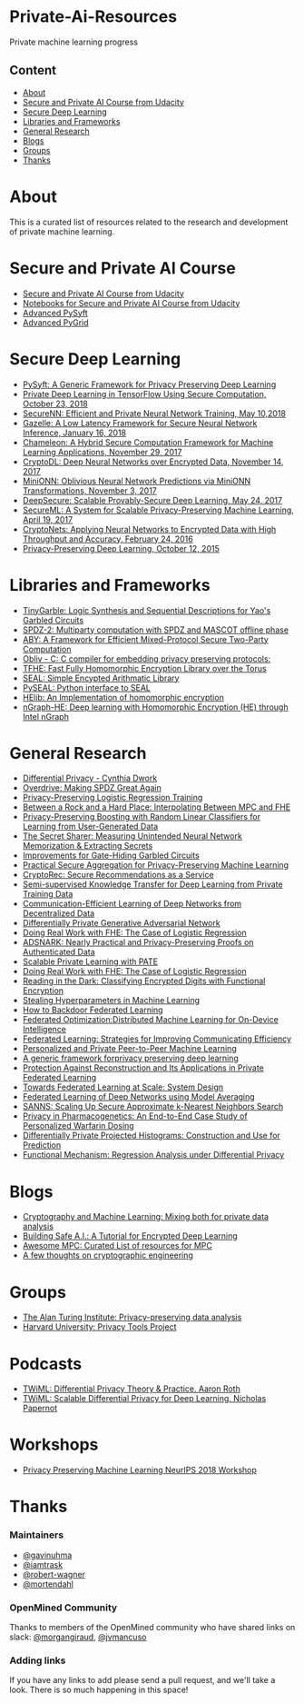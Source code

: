 # Private-Ai-Resources
Private machine learning progress

## Content
- [About](#about)
- [Secure and Private AI Course from Udacity](#secure-and-private-ai-course)
- [Secure Deep Learning](#secure-deep-learning)
- [Libraries and Frameworks](#libraries-and-frameworks)
- [General Research](#general-research)
- [Blogs](#blogs)
- [Groups](#groups)
- [Thanks](#thanks)

# About

This is a curated list of resources related to the research and development of private machine learning.

# Secure and Private AI Course

* [Secure and Private AI Course from Udacity](https://www.udacity.com/course/secure-and-private-ai--ud185)
* [Notebooks for Secure and Private AI Course from Udacity](https://github.com/udacity/private-ai)
* [Advanced PySyft](https://github.com/OpenMined/PySyft/tree/master/examples/tutorials)
* [Advanced PyGrid](https://github.com/OpenMined/PyGrid/tree/dev/examples)


# Secure Deep Learning

* [PySyft: A Generic Framework for Privacy Preserving Deep Learning](https://arxiv.org/abs/1811.04017)
* [Private Deep Learning in TensorFlow Using Secure Computation, October 23, 2018](https://arxiv.org/abs/1810.08130)
* [SecureNN: Efficient and Private Neural Network Training, May 10,2018](https://eprint.iacr.org/2018/442.pdf)
* [Gazelle: A Low Latency Framework for Secure Neural Network Inference, January 16, 2018](https://arxiv.org/abs/1801.05507)
* [Chameleon: A Hybrid Secure Computation Framework for Machine Learning Applications, November 29, 2017](https://eprint.iacr.org/2017/1164)
* [CryptoDL: Deep Neural Networks over Encrypted Data, November 14, 2017](https://arxiv.org/abs/1711.05189)
* [MiniONN: Oblivious Neural Network Predictions via MiniONN
Transformations, November 3, 2017](https://acmccs.github.io/papers/p619-liuA.pdf)
* [DeepSecure: Scalable Provably-Secure Deep Learning, May 24, 2017](https://arxiv.org/abs/1705.08963)
* [SecureML: A System for Scalable Privacy-Preserving Machine Learning, April 19, 2017](https://eprint.iacr.org/2017/396)
* [CryptoNets: Applying Neural Networks to Encrypted Data with High Throughput and Accuracy, February 24, 2016](https://www.microsoft.com/en-us/research/wp-content/uploads/2016/04/CryptonetsTechReport.pdf)
* [Privacy-Preserving Deep Learning, October 12, 2015](https://dl.acm.org/citation.cfm?id=2813687)


# Libraries and Frameworks

* [TinyGarble: Logic Synthesis and Sequential Descriptions for Yao's Garbled Circuits](https://github.com/esonghori/TinyGarble)
* [SPDZ-2: Multiparty computation with SPDZ and MASCOT offline phase](https://github.com/bristolcrypto/SPDZ-2)
* [ABY: A Framework for Efficient Mixed-Protocol Secure Two-Party Computation](https://github.com/encryptogroup/aby)
* [Obliv - C: C compiler for embedding privacy preserving protocols:](http://oblivc.org/)
* [TFHE: Fast Fully Homomorphic Encryption Library over the Torus](https://github.com/tfhe/tfhe)
* [SEAL: Simple Encypted Arithmatic Library](https://www.microsoft.com/en-us/research/project/simple-encrypted-arithmetic-library/)
* [PySEAL: Python interface to SEAL](https://github.com/Lab41/PySEAL)
* [HElib: An Implementation of homomorphic encryption](https://github.com/shaih/HElib)
* [nGraph-HE: Deep learning with Homomorphic Encryption (HE) through Intel nGraph](https://github.com/NervanaSystems/he-transformer)


# General Research

* [Differential Privacy - Cynthia Dwork](https://link.springer.com/chapter/10.1007/11787006_1)
* [Overdrive: Making SPDZ Great Again](https://eprint.iacr.org/2017/1230)
* [Privacy-Preserving Logistic Regression Training](https://eprint.iacr.org/2018/233)
* [Between a Rock and a Hard Place: Interpolating Between MPC and FHE](https://eprint.iacr.org/2013/085.pdf)
* [Privacy-Preserving Boosting with Random Linear Classifiers for Learning from User-Generated Data](https://arxiv.org/abs/1802.08288)
* [The Secret Sharer: Measuring Unintended Neural Network Memorization & Extracting Secrets](https://arxiv.org/abs/1802.08232)
* [Improvements for Gate-Hiding Garbled Circuits](https://eprint.iacr.org/2017/976.pdf)
* [Practical Secure Aggregation for Privacy-Preserving Machine Learning](https://eprint.iacr.org/2017/281.pdf)
* [CryptoRec: Secure Recommendations as a Service](https://arxiv.org/pdf/1802.02432.pdf)
* [Semi-supervised Knowledge Transfer for Deep Learning from Private Training Data](https://arxiv.org/abs/1610.05755)
* [Communication-Efficient Learning of Deep Networks from Decentralized Data](https://arxiv.org/abs/1602.05629)
* [Differentially Private Generative Adversarial Network](https://arxiv.org/abs/1802.06739)
* [Doing Real Work with FHE: The Case of Logistic Regression](https://eprint.iacr.org/2018/202)
* [ADSNARK: Nearly Practical and Privacy-Preserving Proofs on Authenticated Data](https://eprint.iacr.org/2014/617.pdf)
* [Scalable Private Learning with PATE](https://arxiv.org/abs/1802.08908)
* [Doing Real Work with FHE: The Case of Logistic Regression](https://eprint.iacr.org/2018/202)
* [Reading in the Dark: Classifying Encrypted Digits with Functional Encryption](https://eprint.iacr.org/2018/206)
* [Stealing Hyperparameters in Machine Learning](https://arxiv.org/abs/1802.05351)
* [How to Backdoor Federated Learning](https://arxiv.org/abs/1807.00459)
* [Federated Optimization:Distributed Machine Learning for On-Device Intelligence](https://arxiv.org/abs/1610.02527)
* [Federated Learning: Strategies for Improving Communicating Efficiency](https://arxiv.org/abs/1610.05492)
* [Personalized and Private Peer-to-Peer Machine Learning](http://proceedings.mlr.press/v84/bellet18a/bellet18a.pdf)
* [A generic framework forprivacy preserving deep learning](https://arxiv.org/abs/1811.04017) 
* [Protection Against Reconstruction and Its Applications in Private Federated Learning](https://arxiv.org/abs/1812.00984)
* [Towards Federated Learning at Scale: System Design](https://arxiv.org/abs/1902.01046)
* [Federated Learning of Deep Networks using Model Averaging](https://arxiv.org/abs/1602.05629)
* [SANNS: Scaling Up Secure Approximate k-Nearest Neighbors Search](https://arxiv.org/abs/1904.02033)
* [Privacy in Pharmacogenetics: An End-to-End Case
  Study of Personalized Warfarin Dosing](https://www.usenix.org/system/files/conference/usenixsecurity14/sec14-paper-fredrikson-privacy.pdf)
* [Differentially Private Projected Histograms: Construction and Use for Prediction](https://link.springer.com/chapter/10.1007/978-3-642-33486-3_2)
* [Functional Mechanism: Regression Analysis under Differential Privacy](https://arxiv.org/abs/1208.0219)


# Blogs

* [Cryptography and Machine Learning: Mixing both for private data analysis](https://mortendahl.github.io/)
* [Building Safe A.I.: A Tutorial for Encrypted Deep Learning](https://iamtrask.github.io/2017/03/17/safe-ai/)
* [Awesome MPC: Curated List of resources for MPC](https://github.com/rdragos/awesome-mpc)
* [A few thoughts on cryptographic engineering](https://blog.cryptographyengineering.com/2016/06/15/what-is-differential-privacy/)

# Groups

* [The Alan Turing Institute: Privacy-preserving data analysis](https://www.turing.ac.uk/research_projects/privacy-preserving-data-analysis/)
* [Harvard University: Privacy Tools Project](https://privacytools.seas.harvard.edu/differential-privacy)

# Podcasts

* [TWiML: Differential Privacy Theory & Practice. Aaron Roth](https://twimlai.com/talk/132)
* [TWiML: Scalable Differential Privacy for Deep Learning. Nicholas Papernot](https://twimlai.com/talk/134)

# Workshops

* [Privacy Preserving Machine Learning NeurIPS 2018 Workshop](https://ppml-workshop.github.io/ppml/)

# Thanks

### Maintainers

* [@gavinuhma](https://github.com/gavinuhma)
* [@iamtrask](https://github.com/iamtrask)
* [@robert-wagner](https://github.com/robert-wagner)
* [@mortendahl](https://github.com/mortendahl)

### OpenMined Community

Thanks to members of the OpenMined community who have shared links on slack: [@morgangiraud](https://github.com/morgangiraud), [@jvmancuso](https://github.com/jvmancuso)

### Adding links

If you have any links to add please send a pull request, and we'll take a look. There is so much happening in this space!
